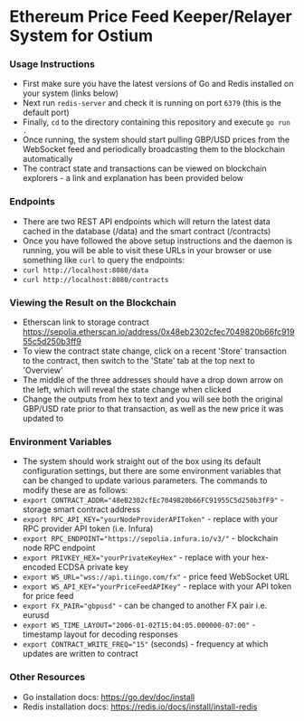 # Ethereum Price Feed Keeper/Relayer System for Ostium

### Usage Instructions
- First make sure you have the latest versions of Go and Redis installed on your system (links below)
- Next run `redis-server` and check it is running on port `6379` (this is the default port)
- Finally, `cd` to the directory containing this repository and execute `go run .`
- Once running, the system should start pulling GBP/USD prices from the WebSocket feed and periodically broadcasting them to the blockchain automatically
- The contract state and transactions can be viewed on blockchain explorers - a link and explanation has been provided below

### Endpoints
- There are two REST API endpoints which will return the latest data cached in the database (/data) and the smart contract (/contracts)
- Once you have followed the above setup instructions and the daemon is running, you will be able to visit these URLs in your browser or use something like `curl` to query the endpoints:
- `curl http://localhost:8080/data`
- `curl http://localhost:8080/contracts`

### Viewing the Result on the Blockchain
- Etherscan link to storage contract https://sepolia.etherscan.io/address/0x48eb2302cfec7049820b66fc91955c5d250b3ff9
- To view the contract state change, click on a recent 'Store' transaction to the contract, then switch to the 'State' tab at the top next to 'Overview'
- The middle of the three addresses should have a drop down arrow on the left, which will reveal the state change when clicked
- Change the outputs from hex to text and you will see both the original GBP/USD rate prior to that transaction, as well as the new price it was updated to

### Environment Variables
- The system should work straight out of the box using its default configuration settings, but there are some environment variables that can be changed to update various parameters. The commands to modify these are as follows:
- `export CONTRACT_ADDR="48eB2302cfEc7049820b66FC91955C5d250b3fF9"` - storage smart contract address
- `export RPC_API_KEY="yourNodeProviderAPIToken"` - replace with your RPC provider API token (i.e. Infura)
- `export RPC_ENDPOINT="https://sepolia.infura.io/v3/"` - blockchain node RPC endpoint
- `export PRIVKEY_HEX="yourPrivateKeyHex"` - replace with your hex-encoded ECDSA private key
- `export WS_URL="wss://api.tiingo.com/fx"` - price feed WebSocket URL
- `export WS_API_KEY="yourPriceFeedAPIKey"` - replace with your API token for price feed
- `export FX_PAIR="gbpusd"` - can be changed to another FX pair i.e. eurusd
- `export WS_TIME_LAYOUT="2006-01-02T15:04:05.000000-07:00"` - timestamp layout for decoding responses
- `export CONTRACT_WRITE_FREQ="15"` (seconds) - frequency at which updates are written to contract 

### Other Resources
- Go installation docs: https://go.dev/doc/install
- Redis installation docs: https://redis.io/docs/install/install-redis

